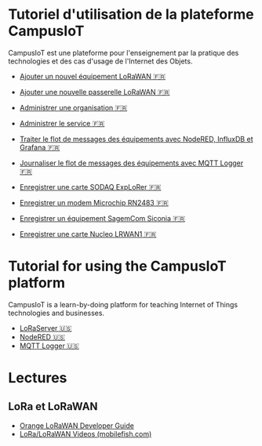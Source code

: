
# Tutoriel d'utilisation de la plateforme CampusIoT
CampusIoT est une plateforme pour l'enseignement par la pratique des technologies et des cas d'usage de l'Internet des Objets.

* [Ajouter un nouvel équipement LoRaWAN :fr:](loraserver/README-app.md)
* [Ajouter une nouvelle passerelle LoRaWAN :fr:](loraserver/README-gateway.md)
* [Administrer une organisation :fr:](loraserver/README-org.md)
* [Administrer le service :fr:](loraserver/README-admin.md)

* [Traiter le flot de messages des équipements avec NodeRED, InfluxDB et Grafana :fr:](nodered/README.md)
* [Journaliser le flot de messages des équipements avec MQTT Logger :fr:](mqtt-logger/README.md)

* [Enregistrer une carte SODAQ ExpLoRer :fr:](sodaq/README.md)
* [Enregistrer un modem Microchip RN2483 :fr:](rn2483/README.md)
* [Enregistrer un équipement SagemCom Siconia :fr:](siconia/README.md)
* [Enregistrer une carte Nucleo LRWAN1 :fr:](nucleo/README.md)


# Tutorial for using the CampusIoT platform
CampusIoT is a learn-by-doing platform for teaching Internet of Things technologies and businesses.

* [LoRaServer :us:](loraserver/README.en.md)
* [NodeRED :us:](nodered/README.en.md)
* [MQTT Logger :us:](mqtt-logger/README.en.md)


# Lectures
## LoRa et LoRaWAN
* [Orange LoRaWAN Developer Guide](https://lora.multitech.com/documents/publications/marketing-guides/lora_device_dev_guide_orange.pdf)
* [LoRa/LoRaWAN Videos (mobilefish.com)](https://www.youtube.com/watch?v=cUhAyyzlv2o&list=PLmL13yqb6OxdeOi97EvI8QeO8o-PqeQ0g)

